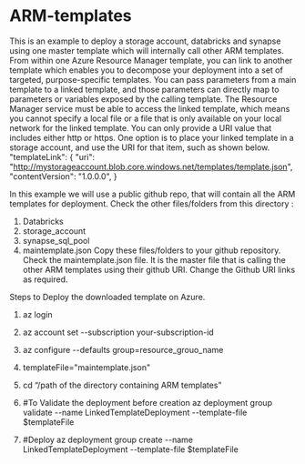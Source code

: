 # ARM-templates
This is an example to deploy a storage account, databricks and synapse using one master template which will internally call other ARM templates. 
From within one Azure Resource Manager template, you can link to another template which enables you to decompose your deployment into a set of targeted, purpose-specific templates. 
You can pass parameters from a main template to a linked template, and those parameters can directly map to parameters or variables exposed by the calling template. 
The Resource Manager service must be able to access the linked template, which means you cannot specify a local file or a file that is only available on your local network for the linked template. You can only provide a URI value that includes either http or https. One option is to place your linked template in a storage account, and use the URI for that item, such as shown below.
"templateLink": {
    "uri": "http://mystorageaccount.blob.core.windows.net/templates/template.json",
    "contentVersion": "1.0.0.0",
}

In this example we will use a public github repo, that will contain all the ARM templates for deployment.
Check the other files/folders from this directory :
1.	Databricks
2.	storage_account
3.	synapse_sql_pool
4.	maintemplate.json
Copy these files/folders to your github repository.
Check the maintemplate.json file. It is the master file that is calling the other ARM templates using their github URI. Change the Github URI links as required.

Steps to Deploy the downloaded template on Azure.
1.	az login
2.	az account set --subscription your-subscription-id
3.	az configure --defaults group=resource_grouo_name

4. templateFile="maintemplate.json"

5.	cd “/path of the directory containing ARM templates”


6.	#To Validate the deployment before creation
az deployment group validate --name LinkedTemplateDeployment --template-file $templateFile 

7.	#Deploy 
az deployment group create --name LinkedTemplateDeployment --template-file $templateFile 




